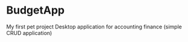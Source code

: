 # BudgetApp
My first pet project
Desktop application for accounting finance (simple CRUD application)
